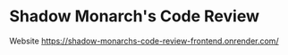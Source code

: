﻿# Shadow Monarch's Code Review

Website 
https://shadow-monarchs-code-review-frontend.onrender.com/
